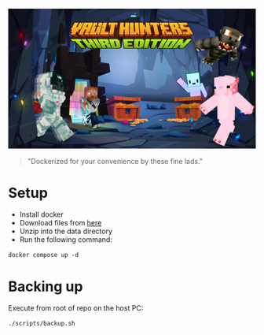 ![splash](docs/splash.png)

> "Dockerized for your convenience by these fine lads."

# Setup

- Install docker
- Download files from [here](https://www.curseforge.com/minecraft/modpacks/vault-hunters-1-18-2/files/4516817)
- Unzip into the data directory
- Run the following command:

```
docker compose up -d
```

# Backing up

Execute from root of repo on the host PC:

```
./scripts/backup.sh
```
